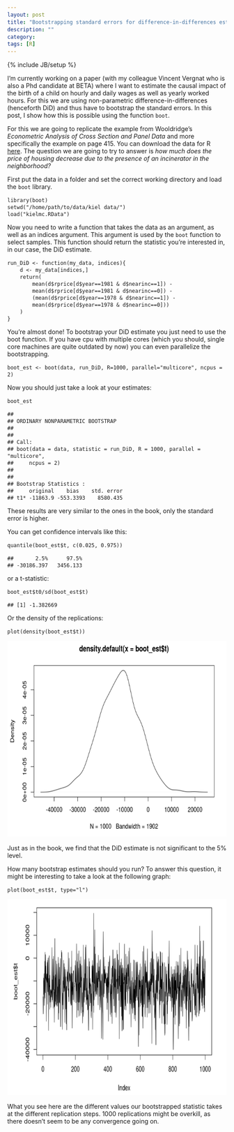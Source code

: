 ```yaml
---
layout: post
title: "Bootstrapping standard errors for difference-in-differences estimation with R"
description: ""
category: 
tags: [R]
---
```

{% include JB/setup %}


<head>
<meta http-equiv="Content-Type" content="text/html; charset=utf-8"/>

<!-- MathJax scripts -->
<script type="text/javascript" src="https://c328740.ssl.cf1.rackcdn.com/mathjax/2.0-latest/MathJax.js?config=TeX-AMS-MML_HTMLorMML">
</script>

</head>

<body>
<p>I’m currently working on a paper (with my colleague Vincent Vergnat who is also a Phd candidate at BETA) where I want to estimate the causal impact of the birth of a child on hourly and daily wages as well as yearly worked hours. For this we are using non-parametric difference-in-differences (henceforth DiD) and thus have to bootstrap the standard errors. In this post, I show how this is possible using the function <code>boot</code>.</p>
<p>For this we are going to replicate the example from Wooldridge’s <em>Econometric Analysis of Cross Section and Panel Data</em> and more specifically the example on page 415. You can download the data for R <a href="/assets/files/kielmc.RData">here</a>. The question we are going to try to answer is <em>how much does the price of housing decrease due to the presence of an incinerator in the neighborhood?</em></p>
<p>First put the data in a folder and set the correct working directory and load the <code>boot</code> library.</p>
<pre class="r"><code>library(boot)
setwd(&quot;/home/path/to/data/kiel data/&quot;)
load(&quot;kielmc.RData&quot;)</code></pre>
<p>Now you need to write a function that takes the data as an argument, as well as an indices argument. This argument is used by the <code>boot</code> function to select samples. This function should return the statistic you’re interested in, in our case, the DiD estimate.</p>
<pre class="r"><code>run_DiD &lt;- function(my_data, indices){
    d &lt;- my_data[indices,]
    return(
        mean(d$rprice[d$year==1981 &amp; d$nearinc==1]) - 
        mean(d$rprice[d$year==1981 &amp; d$nearinc==0]) - 
        (mean(d$rprice[d$year==1978 &amp; d$nearinc==1]) - 
        mean(d$rprice[d$year==1978 &amp; d$nearinc==0]))
    )
}</code></pre>
<p>You’re almost done! To bootstrap your DiD estimate you just need to use the boot function. If you have cpu with multiple cores (which you should, single core machines are quite outdated by now) you can even parallelize the bootstrapping.</p>
<pre class="r"><code>boot_est &lt;- boot(data, run_DiD, R=1000, parallel=&quot;multicore&quot;, ncpus = 2)</code></pre>
<p>Now you should just take a look at your estimates:</p>
<pre class="r"><code>boot_est</code></pre>
<pre><code>## 
## ORDINARY NONPARAMETRIC BOOTSTRAP
## 
## 
## Call:
## boot(data = data, statistic = run_DiD, R = 1000, parallel = &quot;multicore&quot;, 
##     ncpus = 2)
## 
## 
## Bootstrap Statistics :
##     original    bias    std. error
## t1* -11863.9 -553.3393    8580.435</code></pre>
<p>These results are very similar to the ones in the book, only the standard error is higher.</p>

<p>You can get confidence intervals like this:</p>
<pre class="r"><code>quantile(boot_est$t, c(0.025, 0.975))</code></pre>
<pre><code>##       2.5%      97.5% 
## -30186.397   3456.133</code></pre>
<p>or a t-statistic:</p>
<pre class="r"><code>boot_est$t0/sd(boot_est$t)</code></pre>
<pre><code>## [1] -1.382669</code></pre>
<p>Or the density of the replications:</p>
<pre class="r"><code>plot(density(boot_est$t))</code></pre>

<div style="text-align:center;">
    <img src="/assets/images/density_did.png" width="670" height="450" /></a>
</div>

<p>Just as in the book, we find that the DiD estimate is not significant to the 5% level.</p>
<p>How many bootstrap estimates should you run? To answer this question, it might be interesting to take a look at the following graph:</p>
<pre class="r"><code>plot(boot_est$t, type=&quot;l&quot;)</code></pre>

<div style="text-align:center;">
    <img src="/assets/images/sims_did.png" width="670" height="450" /></a>
</div>

<p>What you see here are the different values our bootstrapped statistic takes at the different replication steps. 1000 replications might be overkill, as there doesn’t seem to be any convergence going on.</p>


</body>
